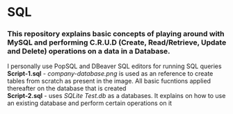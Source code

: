 # SQL
### This repository explains basic concepts of playing around with MySQL and performing C.R.U.D (Create, Read/Retrieve, Update and Delete) operations on a data in a Database.
I personally use PopSQL and DBeaver SQL editors for running SQL queries 
<b>Script-1.sql</b> - <em>company-database.png</em> is used as an reference to create tables from scratch as present in the image. All basic fucntions applied thereafter on the database that is created<br>
<b>Script-2.sql</b> - uses <em>SQLite Test.db</em> as a databases. It explains on how to use an existing database and perform certain operations on it
